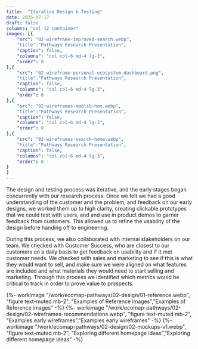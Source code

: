 ```yaml
---
title:  "Iterative Design & Testing"
date: 2025-07-17
draft: false
columns: "col-12 container"
images: [{
    "src": "02-wireframe-improved-search.webp",
    "title":"Pathways Research Presentation",
    "caption": false,
    "columns": "col col-6 md-4 lg-3",
    "order": 0
},{
    "src": "02-wireframe-personal-ecosystem-dashboard.png",
    "title":"Pathways Research Presentation",
    "caption": false,
    "columns": "col col-6 md-4 lg-3",
    "order": 0
},{
    "src": "02-wireframes-madlib-hom.webp",
    "title":"Pathways Research Presentation",
    "caption": false,
    "columns": "col col-6 md-4 lg-3",
    "order": 0
},{
    "src": "02-wireframes-search-home.webp",
    "title":"Pathways Research Presentation",
    "caption": false,
    "columns": "col col-6 md-4 lg-3",
    "order": 0
}
]
---
```

<div class="col col-12 sm-7 lg-8"> 

The design and testing process was iterative, and the early stages began concurrently with our research process. Once we felt we had a good understanding of the customer and the problem, and feedback on our early designs, we worked them up to high clarity, creating clickable prototypes that we could test with users, and and use in product demos to garner feedback from customers. This allowed us to refine the usability of the design before handing off to engineering.

During this process, we also collaborated with internal stakeholders on our team. We checked with Customer Success, who are closest to our customers on a daily basis to get feedback on usability and if it met customer needs. We checked with sales and marketing to see if this is what they would want to sell, and make sure we were aligned on what features are included and what materials they would need to start selling and marketing. Through this process we identified which metrics would be critical to track in order to prove value to prospects.
</div> 
<div class="col col-12 sm-5 lg-4"> 
{%- workimage "/work/ecomap-pathways/02-design/01-reference.webp", "figure text-muted mb-2", "Examples of Reference images","Examples of Reference images"  -%}
{%- workimage "/work/ecomap-pathways/02-design/02-wireframes-recommendations.webp", "figure text-muted mb-2", "Examples early wireframes","Examples early wireframes"  -%}
{%- workimage "/work/ecomap-pathways/02-design/02-mockups-v1.webp", "figure text-muted mb-2", "Exploring different homepage ideas","Exploring different homepage ideas"  -%}
</div> 